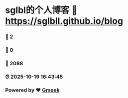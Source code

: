 # sglbl的个人博客 :link: https://sglbll.github.io/blog 
### :page_facing_up: [2](https://sglbll.github.io/blog/tag.html) 
### :speech_balloon: 0 
### :hibiscus: 2088 
### :alarm_clock: 2025-10-19 16:43:45 
### Powered by :heart: [Gmeek](https://github.com/Meekdai/Gmeek)
